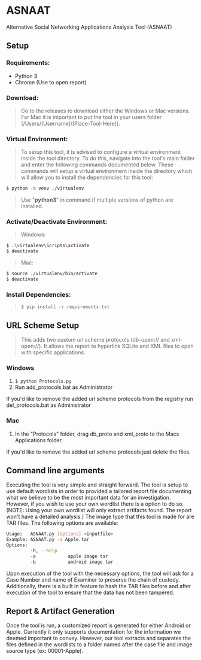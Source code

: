 # ASNAAT
Alternative Social Networking Applications Analysis Tool (ASNAAT)

## Setup

### Requirements:
* Python 3
* Chrome (Use to open report)

### Download:
>Go to the releases to download either the Windows or Mac versions. For Mac it is important to put the tool in your users folder (/Users/[Username]/[Place-Tool-Here]).

### Virtual Environment:
>To setup this tool, it is advised to configure a virtual environment inside the tool directory. To do this, navigate into the tool's main folder and enter the following commands documented below. These commands will setup a virtual environment inside the directory which will allow you to install the dependencies for this tool:

```bash
$ python -m venv ./virtualenv
```
>Use "**python3**" in command if multiple versions of python are installed.

### Activate/Deactivate Environment:

>Windows:
```bash
$ .\virtualenv\Scripts\activate
$ deactivate
```
>Mac:
```bash
$ source ./virtualenv/bin/activate
$ deactivate
```


### Install Dependencies:
>```$ pip install -r requirements.txt```

## URL Scheme Setup
>This adds two custom url scheme protocols (db-open:// and xml-open://). It allows the report to hyperlink SQLite and XML files to open with specific applications.

### Windows
1. ```$ python Protocols.py```
2. Run add_protocols.bat as Administrator 

If you'd like to remove the added url scheme protocols from the registry run del_protocols.bat as Administrator

### Mac
1. In the "Protocols" folder, drag db_proto and xml_proto to the Macs Applications folder.

If you'd like to remove the added url scheme protocols just delete the files.

## Command line arguments

Executing the tool is very simple and straight forward. 
The tool is setup to use default wordlists in order to provided a tailored report file documenting what we believe to be the most important data for an investigation. However, if you wish to use your own wordlist there is a option to do so. (NOTE: Using your own wordlist will only extract artifacts found. The report won't have a detailed analysis.) The image type that this tool is made for are TAR files. The following options are available:

```bash
Usage:   ASNAAT.py [options] <inputfile>
Example: ASNAAT.py -a Apple.tar
Options:
         -h, --help
         -a            apple image tar
         -b            android image tar
```

Upon execution of the tool with the necessary options, the tool will ask for a Case Number and name of Examiner to preserve the chain of custody. Additionally, there is a built in feature to hash the TAR files before and after execution of the tool to ensure that the data has not been tampered.

## Report & Artifact Generation
Once the tool is run, a customized report is generated for either Android or Apple. Currently it only supports documentation for the information we deemed important to convey. However, our tool extracts and separates the files defined in the wordlists to a folder named after the case file and image source type (ex: 00001-Apple).
